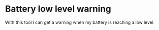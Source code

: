 # Battery low level warning

With this tool I can get a warning when my battery is reaching a low level.
